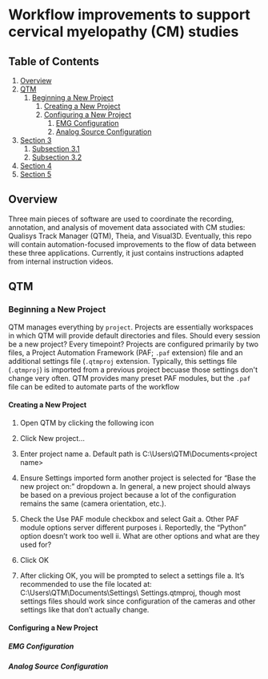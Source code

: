 # Workflow improvements to support cervical myelopathy (CM) studies

## Table of Contents
1. [Overview](#overview)
2. [QTM](#qtm)
    1. [Beginning a New Project](#beginning-a-new-project)
        1. [Creating a New Project](#creating-a-new-project)
        2. [Configuring a New Project](#configuring-a-new-project)
            1. [EMG Configuration](#emg-configuration)
            2. [Analog Source Configuration](#analog-source-configuration)
4. [Section 3](#section-3)
    1. [Subsection 3.1](#subsection-31)
    2. [Subsection 3.2](#subsection-32)
5. [Section 4](#section-4)
6. [Section 5](#section-5)


## Overview
Three main pieces of software are used to coordinate the recording, annotation, and analysis of movement data associated with CM studies: Qualisys Track Manager (QTM), Theia, and Visual3D.
Eventually, this repo will contain automation-focused improvements to the flow of data between these three applications. Currently, it just contains instructions adapted from internal instruction videos.

## QTM
### Beginning a New Project
QTM manages everything by `project`. Projects are essentially workspaces in which QTM will provide default directories and files.
Should every session be a new project? Every timepoint?
Projects are configured primarily by two files, a Project Automation Framework (PAF; `.paf` extension) file and an additional settings file (`.qtmproj` extension. Typically, this settings file (`.qtmproj`) is imported from a previous project becuase those settings don't change very often. QTM provides many preset PAF modules, but the `.paf` file can be edited to automate parts of the workflow
#### Creating a New Project
1.	Open QTM by clicking the following icon  
2.	Click New project…
3.	Enter project name
a.	Default path is C:\Users\QTM\Documents\<project name>
4.	Ensure Settings imported form another project is selected for “Base the new project on:” dropdown
a.	In general, a new project should always be based on a previous project because a lot of the configuration remains the same (camera orientation, etc.).
5.	Check the Use PAF module checkbox and select Gait
a.	Other PAF module options server different purposes
i.	Reportedly, the “Python” option doesn’t work too well
ii.	What are other options and what are they used for?
6.	Click OK
 

7.	After clicking OK, you will be prompted to select a settings file
a.	It’s recommended to use the file located at: C:\Users\QTM\Documents\Settings\ Settings.qtmproj, though most settings files should work since configuration of the cameras and other settings like that don’t actually change.

 


#### Configuring a New Project
##### EMG Configuration
##### Analog Source Configuration







